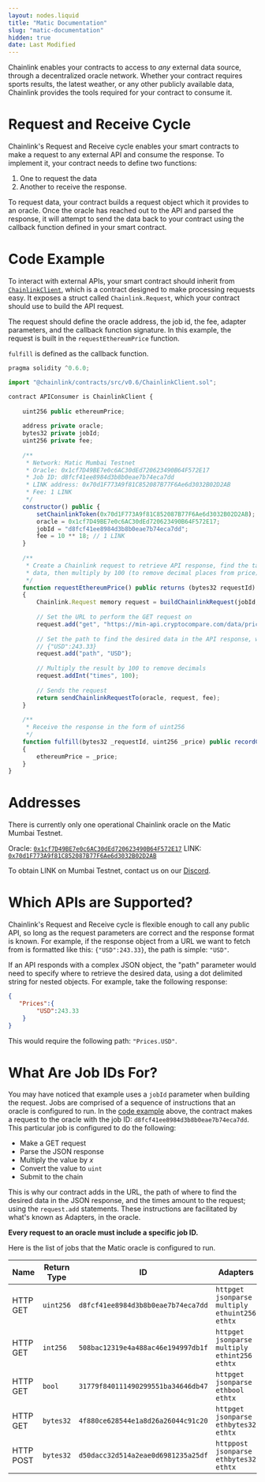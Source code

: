 ```yaml
---
layout: nodes.liquid
title: "Matic Documentation"
slug: "matic-documentation"
hidden: true
date: Last Modified
---
```

Chainlink enables your contracts to access to *any* external data source, through a decentralized oracle network. Whether your contract requires sports results, the latest weather, or any other publicly available data, Chainlink provides the tools required for your contract to consume it.

# Request and Receive Cycle

Chainlink's Request and Receive cycle enables your smart contracts to make a request to any external API and consume the response. To implement it, your contract needs to define two functions: 

1. One to request the data
2. Another to receive the response.

To request data, your contract builds a request object which it provides to an oracle. Once the oracle has reached out to the API and parsed the response, it will attempt to send the data back to your contract using the callback function defined in your smart contract.

# Code Example

To interact with external APIs, your smart contract should inherit from <a href="https://github.com/smartcontractkit/chainlink/blob/develop/evm-contracts/src/v0.6/ChainlinkClient.sol" target="_blank">`ChainlinkClient`</a>, which is a contract designed to make processing requests easy. It exposes a struct called `Chainlink.Request`, which your contract should use to build the API request. 

The request should define the oracle address, the job id, the fee, adapter parameters, and the callback function signature. In this example, the request is built in the `requestEthereumPrice` function.

`fulfill` is defined as the callback function.

```javascript
pragma solidity ^0.6.0;

import "@chainlink/contracts/src/v0.6/ChainlinkClient.sol";

contract APIConsumer is ChainlinkClient {
  
    uint256 public ethereumPrice;
    
    address private oracle;
    bytes32 private jobId;
    uint256 private fee;
    
    /**
     * Network: Matic Mumbai Testnet
     * Oracle: 0x1cf7D49BE7e0c6AC30dEd720623490B64F572E17
     * Job ID: d8fcf41ee8984d3b8b0eae7b74eca7dd
     * LINK address: 0x70d1F773A9f81C852087B77F6Ae6d3032B02D2AB
     * Fee: 1 LINK
     */
    constructor() public {
        setChainlinkToken(0x70d1F773A9f81C852087B77F6Ae6d3032B02D2AB);
        oracle = 0x1cf7D49BE7e0c6AC30dEd720623490B64F572E17;
        jobId = "d8fcf41ee8984d3b8b0eae7b74eca7dd";
        fee = 10 ** 18; // 1 LINK
    }
    
    /**
     * Create a Chainlink request to retrieve API response, find the target price
     * data, then multiply by 100 (to remove decimal places from price).
     */
    function requestEthereumPrice() public returns (bytes32 requestId) 
    {
        Chainlink.Request memory request = buildChainlinkRequest(jobId, address(this), this.fulfill.selector);
        
        // Set the URL to perform the GET request on
        request.add("get", "https://min-api.cryptocompare.com/data/price?fsym=ETH&tsyms=USD");
        
        // Set the path to find the desired data in the API response, where the response format is:
        // {"USD":243.33}
        request.add("path", "USD");
        
        // Multiply the result by 100 to remove decimals
        request.addInt("times", 100);
        
        // Sends the request
        return sendChainlinkRequestTo(oracle, request, fee);
    }
    
    /**
     * Receive the response in the form of uint256
     */ 
    function fulfill(bytes32 _requestId, uint256 _price) public recordChainlinkFulfillment(_requestId)
    {
        ethereumPrice = _price;
    }
}
```

# Addresses

There is currently only one operational Chainlink oracle on the Matic Mumbai Testnet.

Oracle: <a href="https://mumbai-explorer.matic.today/address/0x1cf7D49BE7e0c6AC30dEd720623490B64F572E17/transactions" target="_blank">`0x1cf7D49BE7e0c6AC30dEd720623490B64F572E17`</a>
LINK: <a href="https://mumbai-explorer.matic.today/address/0x70d1F773A9f81C852087B77F6Ae6d3032B02D2AB/transactions" target="_blank">`0x70d1F773A9f81C852087B77F6Ae6d3032B02D2AB`</a>

To obtain LINK on Mumbai Testnet, contact us on our <a href="https://discord.com/invite/UFC4VYh" target="_blank">Discord</a>.

# Which APIs are Supported?

Chainlink's Request and Receive cycle is flexible enough to call any public API, so long as the request parameters are correct and the response format is known. For example, if the response object from a URL we want to fetch from is formatted like this: `{"USD":243.33}`, the path is simple: `"USD"`.

If an API responds with a complex JSON object, the "path" parameter would need to specify where to retrieve the desired data, using a dot delimited string for nested objects. For example, take the following response:

```JSON
{
   "Prices":{
        "USD":243.33
    }
}
```

This would require the following path: `"Prices.USD"`.

# What Are Job IDs For?

You may have noticed that example uses a `jobId` parameter when building the request. Jobs are comprised of a sequence of instructions that an oracle is configured to run. In the [code example](#code-example) above, the contract makes a request to the oracle with the job ID: `d8fcf41ee8984d3b8b0eae7b74eca7dd`. This particular job is configured to do the following:

* Make a GET request 
* Parse the JSON response
* Multiply the value by *x*
* Convert the value to `uint` 
* Submit to the chain

This is why our contract adds in the URL, the path of where to find the desired data in the JSON response, and the times amount to the request; using the `request.add` statements. These instructions are facilitated by what's known as Adapters, in the oracle.

**Every request to an oracle must include a specific job ID.**

Here is the list of jobs that the Matic oracle is configured to run.

| Name |  Return Type  | ID | Adapters |
|-----|--------|------|-------|
| HTTP GET | `uint256` | `d8fcf41ee8984d3b8b0eae7b74eca7dd` |  `httpget`<br>`jsonparse`<br>`multiply`<br>`ethuint256`<br>`ethtx`  |
| HTTP GET | `int256` | `508bac12319e4a488ac46e194997db1f ` |  `httpget`<br>`jsonparse`<br>`multiply`<br>`ethint256`<br>`ethtx`  |
| HTTP GET | `bool` | `31779f840111490299551ba34646db47 ` |  `httpget`<br>`jsonparse`<br>`ethbool`<br>`ethtx`  |
| HTTP GET | `bytes32` | `4f880ce628544e1a8d26a26044c91c20 ` | `httpget`<br>`jsonparse`<br>`ethbytes32`<br>`ethtx`  |
| HTTP POST | `bytes32` | `d50dacc32d514a2eae0d6981235a25df ` | `httppost`<br>`jsonparse`<br>`ethbytes32`<br>`ethtx`  |